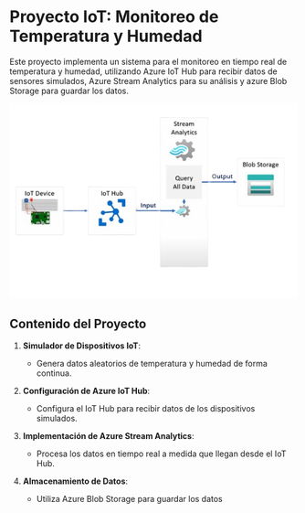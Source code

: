 # Proyecto IoT: Monitoreo de Temperatura y Humedad

Este proyecto implementa un sistema para el monitoreo en tiempo real de temperatura y humedad, utilizando Azure IoT Hub para recibir datos de sensores simulados, Azure Stream Analytics para su análisis y azure Blob Storage para guardar los datos.

![Arquitectura del proyecto](Imagenes/arquitecturaiot.png)


## Contenido del Proyecto

1. **Simulador de Dispositivos IoT**:
   - Genera datos aleatorios de temperatura y humedad de forma continua.

2. **Configuración de Azure IoT Hub**:
   - Configura el IoT Hub para recibir datos de los dispositivos simulados.

3. **Implementación de Azure Stream Analytics**:
   - Procesa los datos en tiempo real a medida que llegan desde el IoT Hub.

4. **Almacenamiento de Datos**:
   - Utiliza Azure Blob Storage para guardar los datos 

